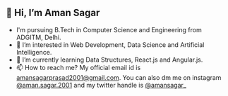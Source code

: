 ## 👋 Hi, I’m Aman Sagar
- I'm pursuing B.Tech in Computer Science and Engineering from ADGITM, Delhi.
- 👀 I’m interested in Web Development, Data Science and Artificial Intelligence.
- 🌱 I’m currently learning Data Structures, React.js and Angular.js.
- 📫 How to reach me? My official email id is amansagarprasad2001@gmail.com. 
You can also dm me on instagram <a target='_blank' href="https://www.instagram.com/aman.sagar.2001">@aman.sagar.2001</a> and my twitter handle is <a target=_blank href="www.twitter.com/amansagar_">@amansagar_</a>

<!---
aman-sagar-21/aman-sagar-21 is a ✨ special ✨ repository because its `README.md` (this file) appears on your GitHub profile.
You can click the Preview link to take a look at your changes.
--->
